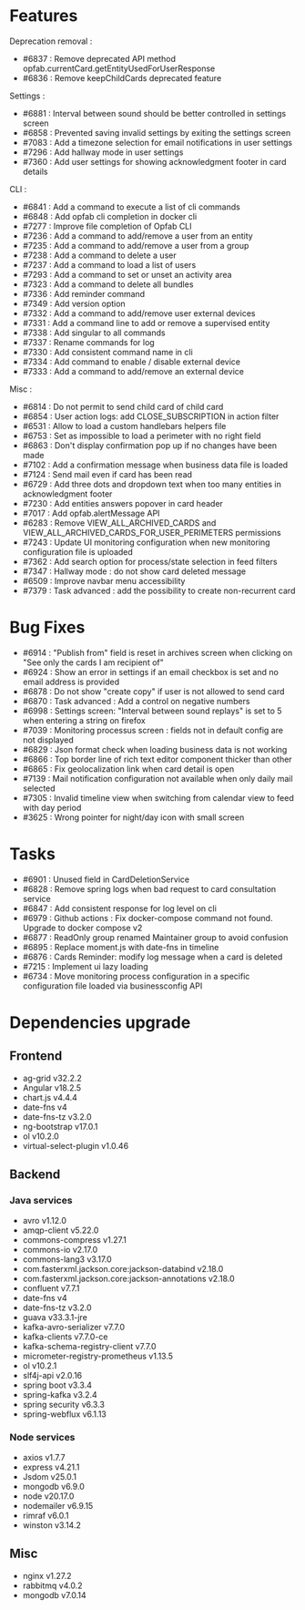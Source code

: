 
# Features

Deprecation removal :
- #6837 : Remove deprecated API method opfab.currentCard.getEntityUsedForUserResponse
- #6836 : Remove keepChildCards deprecated feature


Settings :
- #6881 : Interval between sound should be better controlled in settings screen
- #6858 : Prevented saving invalid settings by exiting the settings screen
- #7083 : Add a timezone selection for email notifications in user settings
- #7296 : Add hallway mode in user settings
- #7360 : Add user settings for showing acknowledgment footer in card details


CLI : 
- #6841 : Add a command to execute a list of cli commands
- #6848 : Add opfab cli completion in docker cli
- #7277 : Improve file completion of Opfab CLI
- #7236 : Add a command to add/remove a user from an entity
- #7235 : Add a command to add/remove a user from a group
- #7238 : Add a command to delete a user
- #7237 : Add a command to load a list of users
- #7293 : Add a command to set or unset an activity area
- #7323 : Add a command to delete all bundles
- #7336 : Add reminder command
- #7349 : Add version option
- #7332 : Add a command to add/remove user external devices
- #7331 : Add a command line to add or remove a supervised entity
- #7338 : Add singular to all commands
- #7337 : Rename commands for log
- #7330 : Add consistent command name in cli
- #7334 : Add command to enable / disable external device
- #7333 : Add a command to add/remove an external device


Misc : 
- #6814 : Do not permit to send child card of child card
- #6854 : User action logs: add CLOSE_SUBSCRIPTION in action filter
- #6531 : Allow to load a custom handlebars helpers file
- #6753 : Set as impossible to load a perimeter with no right field
- #6863 : Don't display confirmation pop up if no changes have been made
- #7102 : Add a confirmation message when business data file is loaded
- #7124 : Send mail even if card has been read
- #6729 : Add three dots and dropdown text when too many entities in acknowledgment footer
- #7230 : Add entities answers popover in card header
- #7017 : Add opfab.alertMessage API
- #6283 : Remove VIEW_ALL_ARCHIVED_CARDS and VIEW_ALL_ARCHIVED_CARDS_FOR_USER_PERIMETERS permissions
- #7243 : Update UI monitoring configuration when new monitoring configuration file is uploaded
- #7362 : Add search option for process/state selection in feed filters
- #7347 : Hallway mode : do not show card deleted message
- #6509 : Improve navbar menu accessibility
- #7379 : Task advanced : add the possibility to create non-recurrent card


# Bug Fixes

- #6914 : "Publish from" field is reset in archives screen when clicking on "See only the cards I am recipient of"
- #6924 : Show an error in settings if an email checkbox is set and no email address is provided
- #6878 : Do not show "create copy" if user is not allowed to send card
- #6870 : Task advanced : Add a control on negative numbers
- #6998 : Settings screen: "Interval between sound replays" is set to 5 when entering a string on firefox
- #7039 : Monitoring processus screen : fields not in default config are not displayed
- #6829 : Json format check when loading business data is not working
- #6866 : Top border line of rich text editor component thicker than other
- #6865 : Fix geolocalization link when card detail is open
- #7139 : Mail notification configuration not available when only daily mail selected
- #7305 : Invalid timeline view when switching from calendar view to feed with day period
- #3625 : Wrong pointer for night/day icon with small screen

# Tasks

- #6901 : Unused field in CardDeletionService
- #6828 : Remove spring logs when bad request to card consultation service
- #6847 : Add consistent response for log level on cli
- #6979 : Github actions : Fix docker-compose command not found. Upgrade to docker compose v2
- #6877 : ReadOnly group renamed Maintainer group to avoid confusion
- #6895 : Replace moment.js with date-fns in timeline
- #6876 : Cards Reminder: modify log message when a card is deleted
- #7215 : Implement ui lazy loading
- #6734 : Move monitoring process configuration in a specific configuration file loaded via businessconfig API

# Dependencies upgrade

## Frontend

- ag-grid v32.2.2
- Angular v18.2.5
- chart.js v4.4.4
- date-fns v4 
- date-fns-tz v3.2.0
- ng-bootstrap v17.0.1
- ol v10.2.0
- virtual-select-plugin v1.0.46
  
## Backend 

### Java services 

- avro v1.12.0
- amqp-client v5.22.0
- commons-compress v1.27.1
- commons-io v2.17.0
- commons-lang3 v3.17.0
- com.fasterxml.jackson.core:jackson-databind v2.18.0
- com.fasterxml.jackson.core:jackson-annotations v2.18.0
- confluent v7.7.1
- date-fns v4 
- date-fns-tz v3.2.0
- guava v33.3.1-jre
- kafka-avro-serializer v7.7.0
- kafka-clients v7.7.0-ce
- kafka-schema-registry-client v7.7.0
- micrometer-registry-prometheus v1.13.5
- ol v10.2.1
- slf4j-api v2.0.16
- spring boot v3.3.4
- spring-kafka v3.2.4
- spring security v6.3.3
- spring-webflux v6.1.13

### Node services

- axios v1.7.7
- express v4.21.1
- Jsdom v25.0.1
- mongodb v6.9.0
- node v20.17.0
- nodemailer v6.9.15
- rimraf v6.0.1
- winston v3.14.2

## Misc 

- nginx v1.27.2
- rabbitmq v4.0.2
- mongodb v7.0.14




